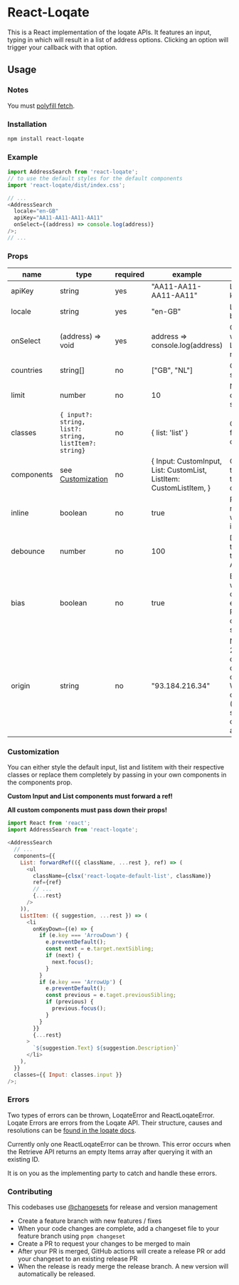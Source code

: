# React-Loqate

This is a React implementation of the loqate APIs. It features an input, typing in which will result in a list of address options. Clicking an option will trigger your callback with that option.

## Usage

### Notes

You must [polyfill fetch](https://www.npmjs.com/package/whatwg-fetch).

### Installation

```bash
npm install react-loqate
```

### Example

```javascript
import AddressSearch from 'react-loqate';
// to use the default styles for the default components
import 'react-loqate/dist/index.css';

// ...
<AddressSearch
  locale="en-GB"
  apiKey="AA11-AA11-AA11-AA11"
  onSelect={(address) => console.log(address)}
/>;
// ...
```

### Props

| name       | type                                                  | required | example                                                             | description                                                                                       |
| ---------- | ----------------------------------------------------- | -------- | ------------------------------------------------------------------- | ------------------------------------------------------------------------------------------------- |
| apiKey     | string                                                | yes      | "AA11-AA11-AA11-AA11"                                               | Loqate API key                                                                                    |
| locale     | string                                                | yes      | "en-GB"                                                             | Language to be used                                                                               |
| onSelect   | (address) => void                                     | yes      | address => console.log(address)                                     | Callback with for Loqate response                                                                 |
| countries  | string[]                                              | no       | ["GB", "NL"]                                                        | Countries to search in                                                                            |
| limit      | number                                                | no       | 10                                                                  | Number of options to show                                                                         |
| classes    | `{ input?: string, list?: string, listItem?: string}` | no       | { list: 'list' }                                                    | Classnames for the components                                                                     |
| components | see [Customization](#Customization)                   | no       | { Input: CustomInput, List: CustomList, ListItem: CustomListItem, } | Components to overwrite the default ones                                                          |
| inline     | boolean                                               | no       | true                                                                | Render results inline with the input                                                              |
| debounce   | number                                                | no       | 100                                                                 | Debounce the calls to the Loqate API                                                              |
| bias       | boolean                                               | no       | true                                                                | Bias feature when using capture v4 enabled key.<br>Requires origin to be set.                     |
| origin     | string                                                | no       | "93.184.216.34"                                                     | Name or ISO 2 or 3 character code of a country, WGS84 coordinates (comma separated) or IP address |

### Customization

You can either style the default input, list and listitem with their respective classes or replace them completely by passing in your own components in the components prop.

**Custom Input and List components must forward a ref!**

**All custom components must pass down their props!**

```javascript
import React from 'react';
import AddressSearch from 'react-loqate';

<AddressSearch
  // ...
  components={{
    List: forwardRef(({ className, ...rest }, ref) => (
      <ul
        className={clsx('react-loqate-default-list', className)}
        ref={ref}
        // ...
        {...rest}
      />
    )),
    ListItem: ({ suggestion, ...rest }) => (
      <li
        onKeyDown={(e) => {
          if (e.key === 'ArrowDown') {
            e.preventDefault();
            const next = e.target.nextSibling;
            if (next) {
              next.focus();
            }
          }
          if (e.key === 'ArrowUp') {
            e.preventDefault();
            const previous = e.taget.previousSibling;
            if (previous) {
              previous.focus();
            }
          }
        }}
        {...rest}
      >
        `${suggestion.Text} ${suggestion.Description}`
      </li>
    ),
  }}
  classes={{ Input: classes.input }}
/>;
```

### Errors

Two types of errors can be thrown, LoqateError and ReactLoqateError.
Loqate Errors are errors from the Loqate API. Their structure, causes and resolutions can be [found in the loqate docs](https://www.loqate.com/developers/api/generic-errors/).

Currently only one ReactLoqateError can be thrown. This error occurs when the Retrieve API returns an empty Items array after querying it with an existing ID.

It is on you as the implementing party to catch and handle these errors.

### Contributing

This codebases use [@changesets](https://github.com/changesets/changesets) for release and version management

- Create a feature branch with new features / fixes
- When your code changes are complete, add a changeset file to your feature branch using `pnpm changeset`
- Create a PR to request your changes to be merged to main
- After your PR is merged, GitHub actions will create a release PR or add your changeset to an existing release PR
- When the release is ready merge the release branch. A new version will automatically be released.
